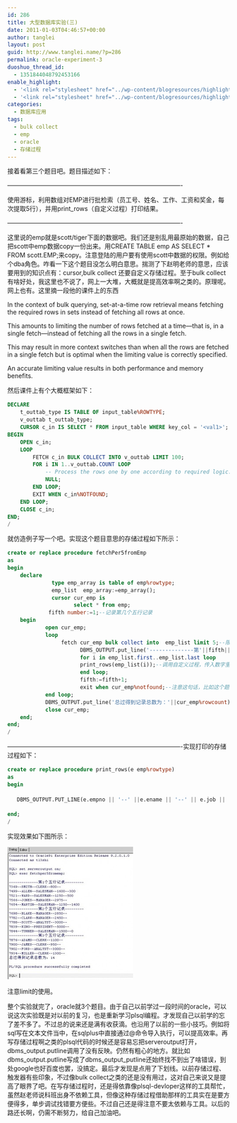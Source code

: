 ```yaml
---
id: 286
title: 大型数据库实验(三)
date: 2011-01-03T04:46:57+00:00
author: tanglei
layout: post
guid: http://www.tanglei.name/?p=286
permalink: oracle-experiment-3
duoshuo_thread_id:
  - 1351844048792453166
enable_highlight:
  - '<link rel="stylesheet" href="../wp-content/blogresources/highlightconfig/highlight.default.min.css"><script src="../wp-content/blogresources/highlightconfig/jquery-2.1.4.min.js"></script><script src="../wp-content/blogresources/highlightconfig/enable_highlight.js"></script>'
  - '<link rel="stylesheet" href="../wp-content/blogresources/highlightconfig/highlight.default.min.css"><script src="../wp-content/blogresources/highlightconfig/jquery-2.1.4.min.js"></script><script src="../wp-content/blogresources/highlightconfig/enable_highlight.js"></script>'
categories:
  - 数据库应用
tags:
  - bulk collect
  - emp
  - oracle
  - 存储过程
---
```

接着看第三个题目吧。题目描述如下：
  
&#8212;&#8212;&#8212;&#8212;&#8212;&#8212;&#8212;&#8212;&#8212;&#8212;&#8212;&#8212;&#8212;&#8212;&#8212;&#8212;&#8212;&#8212;&#8212;&#8212;&#8212;&#8212;&#8212;&#8212;&#8212;&#8212;&#8212;&#8212;-
  
使用游标，利用数组对EMP进行批检索（员工号、姓名、工作、工资和奖金，每次提取5行），并用print_rows（自定义过程）打印结果。
  
&#8212;&#8212;&#8212;&#8212;&#8212;&#8212;&#8212;&#8212;&#8212;&#8212;&#8212;&#8212;&#8212;&#8212;&#8212;&#8212;&#8212;&#8212;&#8212;&#8212;&#8212;&#8212;&#8212;&#8212;&#8212;&#8212;&#8212;&#8212;-
  
这里说的emp就是scott/tiger下面的数据吧。我们还是别乱用最原始的数据，自己把scott中emp数据copy一份出来。用CREATE TABLE emp AS SELECT * FROM scott.EMP;来copy。注意登陆的用户要有使用scott中数据的权限。例如给个dba角色。咋看一下这个题目没怎么明白意思。揣测了下赵明老师的意思，应该要用到的知识点有：cursor,bulk collect 还要自定义存储过程。至于bulk collect有啥好处，我这里也不说了，网上一大堆，大概就是提高效率啊之类的。原理呢。网上也有。这里摘一段他的课件上的东西
  
In the context of bulk querying, set-at-a-time row retrieval means fetching the required rows in sets instead of fetching all rows at once.
  
This amounts to limiting the number of rows fetched at a time—that is, in a single fetch—instead of fetching all the rows in a single fetch.
  
This may result in more context switches than when all the rows are fetched in a single fetch but is optimal when the limiting value is correctly specified.
  
An accurate limiting value results in both performance and memory benefits.
  
然后课件上有个大概框架如下：

```sql
DECLARE
    t_outtab_type IS TABLE OF input_table%ROWTYPE;
    v_outtab t_outtab_type;
    CURSOR c_in IS SELECT * FROM input_table WHERE key_col = '<val1>';
BEGIN
    OPEN c_in;
    LOOP
        FETCH c_in BULK COLLECT INTO v_outtab LIMIT 100;
        FOR i IN 1..v_outtab.COUNT LOOP
            -- Process the rows one by one according to required logic.
            NULL;
        END LOOP;
        EXIT WHEN c_in%NOTFOUND;
    END LOOP;
    CLOSE c_in;
END;
/
```

就仿造例子写一个吧。实现这个题目意思的存储过程如下所示：

```sql
create or replace procedure fetchPer5fromEmp
as
begin
    declare
              type emp_array is table of emp%rowtype;
              emp_list  emp_array:=emp_array();
              cursor cur_emp is
                     select * from emp;
             fifth number:=1;--记录第几个五行记录
    begin
            open cur_emp;
            loop
                 fetch cur_emp bulk collect into  emp_list limit 5;--限制取出个数
                       DBMS_OUTPUT.put_line('--------------第'||fifth||'个五行记录---------');
                       for i in emp_list.first..emp_list.last loop
                       print_rows(emp_list(i));--调用自定义过程，传入数字里的一个值
                       end loop;
                       fifth:=fifth+1;
                       exit when cur_emp%notfound;--注意这句话，比如这个题目中只有14条记录，当循环2次后，第三次如果没有这条语句就会报错啦。刚开始我也没加，后来单步调试才知道这里少了这句话。
            end loop;
            DBMS_OUTPUT.put_line('总过得到记录总数为：'||cur_emp%rowcount);--cowcount是去当前游标的记录数，这里当然就是最后游标里面的总数量了。
            close cur_emp;
    end;
end;
/
```

&#8212;&#8212;&#8212;&#8212;&#8212;&#8212;&#8212;&#8212;&#8212;&#8212;&#8212;&#8212;&#8212;&#8212;&#8212;&#8212;&#8212;&#8212;&#8212;&#8212;&#8212;&#8212;&#8212;&#8212;&#8212;&#8212;&#8212;&#8212;-实现打印的存储过程如下：

```sql
create or replace procedure print_rows(e emp%rowtype)
as
begin

   DBMS_OUTPUT.PUT_LINE(e.empno || '--' ||e.ename || '--' || e.job || '--' || e.sal || '--' || e.comm );

end;
/
```

实现效果如下图所示：
  
[<img src="/wp-content/uploads/2011/01/fetchper5fromemp-285x300.jpg" alt="" title="fetchper5fromemp" width="285" height="300" class="alignleft size-medium wp-image-287" />](/wp-content/uploads/2011/01/fetchper5fromemp.jpg)
  
注意limit的使用。
        
整个实验就完了，oracle就3个题目。由于自己以前学过一段时间的oracle，可以说这次实验既是对以前的复习，也是重新学习plsql编程。才发现自己以前学的忘了差不多了。不过总的说来还是满有收获滴。也沿用了以前的一些小技巧。例如将sql写在文本文件当中，在sqlplus中直接通过@命令导入执行，可以提高效率。再写存储过程啊之类的plsql代码的时候还是容易忘把serveroutput打开，dbms\_output.putline调用了没有反映。仍然有粗心的地方。就比如dbms\_output.putline写成了dbms\_output\_putline还始终找不到出了啥错误，到处google也好百度也罢，没搞定。最后才发现是点用了下划线。以前存储过程、触发器有些印象，不过像bulk collect之类的还是没有用过，这对自己来说又是提高了眼界了吧。在写存储过程时，还是得依靠像plsql-devloper这样的工具帮忙，虽然赵老师说科班出身不依赖工具，但像这种存储过程借助那样的工具实在是要方便得多，单步调试找错要方便些。不过自己还是得注意不要太依赖与工具。以后的路还长啊，仍需不断努力，给自己加油吧。

